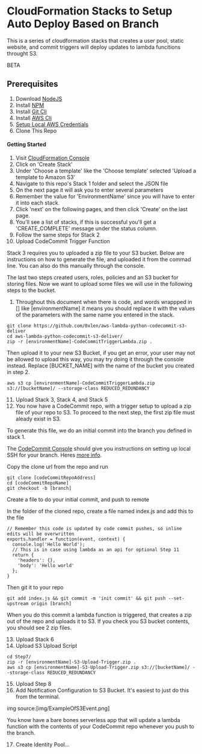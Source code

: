 # CloudFormation Stacks to Setup Auto Deploy Based on Branch

This is a series of cloudformation stacks that creates a user pool, static website, and commit triggers will deploy updates to lambda funcitions throught S3.

BETA

## Prerequisites

1. Download [NodeJS](https://nodejs.org/en/download/)
2. Install [NPM](https://nodejs.org/en/download/)
3. Install [Git Cli](https://git-scm.com/book/en/v2/Getting-Started-Installing-Git)
4. Install [AWS Cli](https://docs.aws.amazon.com/cli/latest/userguide/installing.html)
5. [Setup Local AWS Credentials](https://docs.aws.amazon.com/cli/latest/userguide/cli-chap-getting-started.html)
6. Clone This Repo

#### Getting Started

1. Visit [CloudFormation Console](https://us-west-2.console.aws.amazon.com/cloudformation)
2. Click on 'Create Stack'
3. Under 'Choose a template' like the 'Choose template' selected 'Upload a template to Amazon S3'
4. Navigate to this repo's Stack 1 folder and select the JSON file
5. On the next page it will ask you to enter several parameters
6. Remember the value for 'EnvironmentName' since you will have to enter it into each stack.
7. Click 'next' on the following pages, and then click 'Create' on the last page.
8. You'll see a list of stacks, if this is successful you'll get a 'CREATE_COMPLETE' message under the status column.
9. Follow the same steps for Stack 2
10. Upload CodeCommit Trigger Function

Stack 3 requires you to uploaded a zip file to your S3 bucket. Below are instructions on how to generate the file, and uploaded it from the commad line. You can also do this manually through the console.

The last two steps created users, roles, policies and an S3 bucket for storing files. Now we want to upload some files we will use in the following steps to the bucket.

1. Throughout this document when there is code, and words wrappped in [] like [environmentName] it means you should replace it with the values of the parameters with the same name you entered in the stack.

```
git clone https://github.com/0xlen/aws-lambda-python-codecommit-s3-deliver
cd aws-lambda-python-codecommit-s3-deliver/
zip -r [environmentName]-CodeCommitTriggerLambda.zip .
```

Then upload it to your new S3 Bucket, if you get an error, your user may not be allowed to upload this way, you may try doing it through the console instead.  Replace [BUCKET_NAME] with the name of the bucket you created in step 2.

```
aws s3 cp [environmentName]-CodeCommitTriggerLambda.zip s3://[bucketName]/ --storage-class REDUCED_REDUNDANCY

```

11. Upload Stack  3, Stack 4, and Stack 5
12. You now have a CodeCommit repo, with a trigger setup to upload a zip file of your repo to S3.  To proceed to the next step, the first zip file must aleady exist in S3.

To generate this file, we do an initial commit into the branch you defined in stack 1.

The [CodeCommit Console](https://us-west-2.console.aws.amazon.com/codecommit/) should give you instructions on setting up local SSH for your branch. Heres [more info](https://docs.aws.amazon.com/console/codecommit/connect-https-unix).

Copy the clone url from the repo and run

```
git clone [codeCommitRepoAddress]
cd [codeCommitRepoName]
git checkout -b [branch]
```

Create a file to do your initial commit, and push to remote

In the folder of the cloned repo, create a file named index.js and add this to the file
```
// Remember this code is updated by code commit pushes, so inline edits will be overwritten
exports.handler = function(event, context) {
  console.log('Hello World');
  // This is in case using lambda as an api for optional Step 11
  return {
    'headers': {},
    'body': 'Hello world'
  };
}

```

Then git it to your repo

```
git add index.js && git commit -m 'init commit' && git push --set-upstream origin [branch]
```

When you do this commit a lambda function is triggered, that creates a zip out of the repo and uploads it to S3. If you check you S3 bucket contents, you should see 2 zip files.

13. Upload Stack 6
14. Upload S3 Upload Script

```
cd Step7/
zip -r [environmentName]-S3-Upload-Trigger.zip .
aws s3 cp [environmentName]-S3-Upload-Trigger.zip s3://[bucketName]/ --storage-class REDUCED_REDUNDANCY
```

15. Upload Step 8
16. Add Notification Configuration to S3 Bucket.  It's easiest to just do this from the terminal.

img source:[img/ExampleOfS3Event.png]

You know have a bare bones serverless app that will update a lambda function with the contents of your CodeCommit repo whenever you push to the branch.


17. Create Identity Pool...

